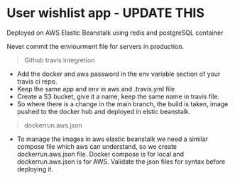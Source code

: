 # User wishlist app - UPDATE THIS 

Deployed on AWS Elastic Beanstalk using redis and postgreSQL container 

Never commit the enviourment file for servers in production. 

> Github travis integretion 
- Add the docker and aws password in the env variable section of your travis ci repo.
- Keep the same app and env in aws and .travis.yml file 
-  Create a S3 bucket, give it a name, keep the same name in travis file.
- So where there is a change in the main branch, the build is taken, image  pushed to the docker hub and deployed in elstic beanstalk. 

> dockerrun.aws.json
- To manage the images in aws elastic beanstalk we need a similar compose file which aws can understand, so we create dockerrun.aws.json file. Docker compose is for local and dockerrun.aws.json is for AWS. Validate the json files for syntax before deploying it.  

